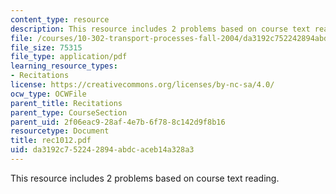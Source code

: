 ```yaml
---
content_type: resource
description: This resource includes 2 problems based on course text reading.
file: /courses/10-302-transport-processes-fall-2004/da3192c752242894abdcaceb14a328a3_rec1012.pdf
file_size: 75315
file_type: application/pdf
learning_resource_types:
- Recitations
license: https://creativecommons.org/licenses/by-nc-sa/4.0/
ocw_type: OCWFile
parent_title: Recitations
parent_type: CourseSection
parent_uid: 2f06eac9-28af-4e7b-6f78-8c142d9f8b16
resourcetype: Document
title: rec1012.pdf
uid: da3192c7-5224-2894-abdc-aceb14a328a3
---
```

This resource includes 2 problems based on course text reading.